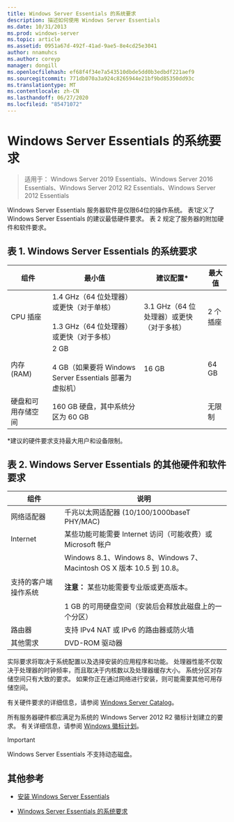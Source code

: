 ```yaml
---
title: Windows Server Essentials 的系统要求
description: 描述如何使用 Windows Server Essentials
ms.date: 10/31/2013
ms.prod: windows-server
ms.topic: article
ms.assetid: 0951a67d-492f-41ad-9ae5-8e4cd25e3041
author: nnamuhcs
ms.author: coreyp
manager: dongill
ms.openlocfilehash: ef68f4f34e7a543510dbde5dd0b3edbdf221aef9
ms.sourcegitcommit: 771db070a3a924c8265944e21bf9bd85350dd93c
ms.translationtype: MT
ms.contentlocale: zh-CN
ms.lasthandoff: 06/27/2020
ms.locfileid: "85471072"
---
```

# <a name="system-requirements-for-windows-server-essentials"></a>Windows Server Essentials 的系统要求

>适用于： Windows Server 2019 Essentials、Windows Server 2016 Essentials、Windows Server 2012 R2 Essentials、Windows Server 2012 Essentials

  Windows Server Essentials 服务器软件是仅限64位的操作系统。 表1定义了 Windows Server Essentials 的建议最低硬件要求。 表 2 规定了服务器的附加硬件和软件要求。


## <a name="table-1-system-requirements-for-windows-server-essentials"></a>表 1. Windows Server Essentials 的系统要求

|组件|最小值|建议配置*|最大值|
|---------------|-------------|-------------------|-------------|
|CPU 插座|1.4 GHz（64 位处理器）或更快（对于单核）<br /><br /> 1.3 GHz（64 位处理器）或更快（对于多核）|3.1 GHz（64 位处理器）或更快（对于多核）|2 个插座|
|内存 (RAM)|2 GB<br /><br /> 4 GB（如果要将 Windows Server Essentials 部署为虚拟机）|16 GB|64 GB|
|硬盘和可用存储空间|160 GB 硬盘，其中系统分区为 60 GB||无限制|

 *建议的硬件要求支持最大用户和设备限制。

## <a name="table-2-additional-hardware-and-software-requirements-for-windows-server-essentials"></a>表 2. Windows Server Essentials 的其他硬件和软件要求

|组件|说明|
|---------------|-----------------|
|网络适配器|千兆以太网适配器 (10/100/1000baseT PHY/MAC)|
|Internet|某些功能可能需要 Internet 访问（可能收费）或 Microsoft 帐户|
|支持的客户端操作系统|Windows 8.1、Windows 8、Windows 7、Macintosh OS X 版本 10.5 到 10.8。<br /><br /> **注意：** 某些功能需要专业版或更高版本。<br /><br /> 1 GB 的可用硬盘空间（安装后会释放此磁盘上的一个分区）|
|路由器|支持 IPv4 NAT 或 IPv6 的路由器或防火墙|
|其他需求|DVD-ROM 驱动器|

 实际要求将取决于系统配置以及选择安装的应用程序和功能。 处理器性能不仅取决于处理器的时钟频率，而且取决于内核数以及处理器缓存大小。 系统分区对存储空间只有大致的要求。 如果你正在通过网络进行安装，则可能需要其他可用存储空间。

 有关硬件要求的详细信息，请参阅 [Windows Server Catalog](https://www.windowsservercatalog.com/)。

 所有服务器硬件都应满足为系统的 Windows Server 2012 R2 徽标计划建立的要求。 有关详细信息，请参阅 [Windows 徽标计划](https://msdn.microsoft.com/windows/hardware/gg487403.aspx)。

> [!IMPORTANT]
> Windows Server Essentials 不支持动态磁盘。

## <a name="additional-references"></a>其他参考

-   [安装 Windows Server Essentials](../install/Install-Windows-Server-Essentials.md)

-   [Windows Server Essentials 的系统要求](system-requirements.md)


